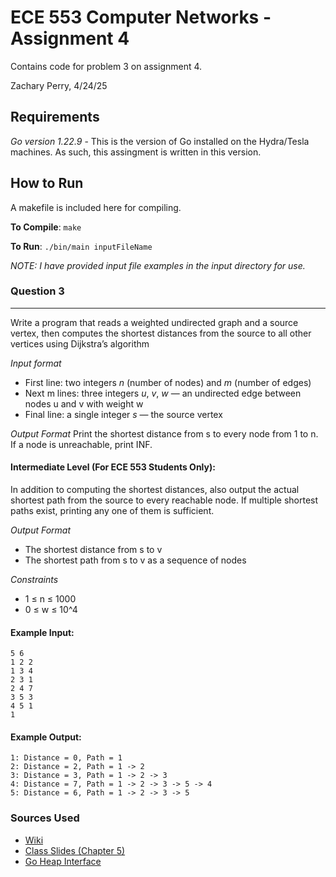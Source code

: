 # ECE 553 Computer Networks - Assignment 4 
Contains code for problem 3 on assignment 4.

Zachary Perry, 4/24/25

## Requirements
*Go version 1.22.9* - This is the version of Go installed on the Hydra/Tesla machines. As such, this assingment is written in this version.

## How to Run
A makefile is included here for compiling. 

**To Compile**: `make`

**To Run**: `./bin/main inputFileName`

*NOTE: I have provided input file examples in the input directory for use.*

### Question 3
---
Write a program that reads a weighted undirected graph and a source vertex, then computes the shortest distances from the source to all other vertices using Dijkstra’s algorithm

*Input format*
- First line: two integers *n* (number of nodes) and *m* (number of edges)
- Next m lines: three integers *u*, *v*, *w* — an undirected edge between nodes u and v with weight w
- Final line: a single integer *s* — the source vertex

*Output Format*
Print the shortest distance from s to every node from 1 to n. If a node is unreachable, print INF.

#### Intermediate Level (For ECE 553 Students Only):
In addition to computing the shortest distances, also output the actual shortest path from the source to every reachable node. If multiple shortest paths exist, printing any one of them is sufficient.

*Output Format*
- The shortest distance from s to v
- The shortest path from s to v as a sequence of nodes

*Constraints*
- 1 ≤ n ≤ 1000
- 0 ≤ w ≤ 10^4

#### Example Input: 
```
5 6
1 2 2
1 3 4
2 3 1
2 4 7
3 5 3
4 5 1
1
```

#### Example Output: 
```
1: Distance = 0, Path = 1
2: Distance = 2, Path = 1 -> 2
3: Distance = 3, Path = 1 -> 2 -> 3
4: Distance = 7, Path = 1 -> 2 -> 3 -> 5 -> 4
5: Distance = 6, Path = 1 -> 2 -> 3 -> 5
```

### Sources Used
- [Wiki](https://en.wikipedia.org/wiki/Dijkstra%27s_algorithm)
- [Class Slides (Chapter 5)](https://gaia.cs.umass.edu/kurose_ross/ppt.php)
- [Go Heap Interface](https://pkg.go.dev/container/heap)
